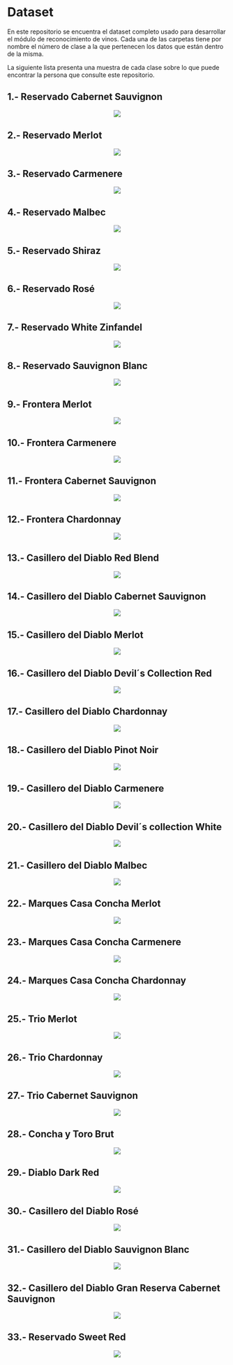 # Dataset

En este repositorio se encuentra el dataset completo usado para desarrollar el módulo de reconocimiento de vinos. Cada una de las carpetas tiene por nombre el número de clase a la que pertenecen los datos que están dentro de la misma. 

La siguiente lista presenta una muestra de cada clase sobre lo que puede encontrar la persona que consulte este repositorio.


## 1.- Reservado Cabernet Sauvignon

<p align="center"> 
<img src="https://github.com/Cris1997/Dataset/blob/master/1/10.JPG">
</p>

## 2.- Reservado Merlot

<p align="center"> 
<img src="https://github.com/Cris1997/Dataset/blob/master/2/2001.JPG">
</p>


## 3.- Reservado Carmenere
<p align="center"> 
<img src="https://github.com/Cris1997/Dataset/blob/master/3/3_100.JPG">
</p>


## 4.- Reservado Malbec
<p align="center"> 
<img src="https://github.com/Cris1997/Dataset/blob/master/4/4006.JPG">
</p>

## 5.- Reservado Shiraz
<p align="center"> 
<img src="https://github.com/Cris1997/Dataset/blob/master/5/5042.JPG">
</p>


## 6.- Reservado Rosé
<p align="center"> 
<img src="https://github.com/Cris1997/Dataset/blob/master/6/6011.JPG">
</p>


## 7.- Reservado White Zinfandel
<p align="center"> 
<img src="https://github.com/Cris1997/Dataset/blob/master/7/7001.JPG">
</p>


## 8.- Reservado Sauvignon Blanc
<p align="center"> 
<img src="https://github.com/Cris1997/Dataset/blob/master/8/8001.JPG">
</p>

## 9.- Frontera Merlot
<p align="center"> 
<img src="https://github.com/Cris1997/Dataset/blob/master/9/9026.JPG">
</p>


## 10.- Frontera Carmenere
<p align="center"> 
<img src="https://github.com/Cris1997/Dataset/blob/master/10/10_118.JPG">
</p>


## 11.- Frontera Cabernet Sauvignon
<p align="center"> 
<img src="https://github.com/Cris1997/Dataset/blob/master/11/11004.JPG">
</p>


## 12.- Frontera Chardonnay
<p align="center"> 
<img src="https://github.com/Cris1997/Dataset/blob/master/12/12001.JPG">
</p>


## 13.- Casillero del Diablo Red Blend
<p align="center"> 
<img src="https://github.com/Cris1997/Dataset/blob/master/13/13005.JPG">
</p>


## 14.- Casillero del Diablo Cabernet Sauvignon
<p align="center"> 
<img src="https://github.com/Cris1997/Dataset/blob/master/14/14030.JPG">
</p>

## 15.- Casillero del Diablo Merlot
<p align="center"> 
<img src="https://github.com/Cris1997/Dataset/blob/master/15/15184.JPG">
</p>

## 16.- Casillero del Diablo Devil´s Collection Red
<p align="center"> 
<img src="https://github.com/Cris1997/Dataset/blob/master/16/16012.JPG">
</p>

## 17.- Casillero del Diablo Chardonnay
<p align="center"> 
<img src="https://github.com/Cris1997/Dataset/blob/master/17/17061.JPG">
</p>

## 18.- Casillero del Diablo Pinot Noir
<p align="center"> 
<img src="https://github.com/Cris1997/Dataset/blob/master/18/18005.JPG">
</p>

## 19.- Casillero del Diablo Carmenere
<p align="center"> 
<img src="https://github.com/Cris1997/Dataset/blob/master/19/19014.JPG">
</p>

## 20.- Casillero del Diablo Devil´s collection White
<p align="center"> 
<img src="https://github.com/Cris1997/Dataset/blob/master/20/20001.JPG">
</p>

## 21.- Casillero del Diablo Malbec
<p align="center"> 
<img src="https://github.com/Cris1997/Dataset/blob/master/21/21001.JPG">
</p>

## 22.- Marques Casa Concha Merlot
<p align="center"> 
<img src="https://github.com/Cris1997/Dataset/blob/master/22/22003.JPG">
</p>

## 23.- Marques Casa Concha Carmenere
<p align="center"> 
<img src="https://github.com/Cris1997/Dataset/blob/master/23/23_120.JPG">
</p>

## 24.- Marques Casa Concha Chardonnay
<p align="center"> 
<img src="https://github.com/Cris1997/Dataset/blob/master/24/24040.JPG">
</p>

## 25.- Trio Merlot
<p align="center"> 
<img src="https://github.com/Cris1997/Dataset/blob/master/25/25001.JPG">
</p>

## 26.- Trio Chardonnay
<p align="center"> 
<img src="https://github.com/Cris1997/Dataset/blob/master/26/26003.JPG">
</p>

## 27.- Trio Cabernet Sauvignon
<p align="center"> 
<img src="https://github.com/Cris1997/Dataset/blob/master/27/27001.JPG">
</p>

## 28.- Concha y Toro Brut
<p align="center"> 
<img src="https://github.com/Cris1997/Dataset/blob/master/28/28013.JPG">
</p>


## 29.- Diablo Dark Red
<p align="center"> 
<img src="https://github.com/Cris1997/Dataset/blob/master/29/29021.JPG">
</p>


## 30.- Casillero del Diablo Rosé
<p align="center"> 
<img src="https://github.com/Cris1997/Dataset/blob/master/30/30001.JPG">
</p>


## 31.- Casillero del Diablo Sauvignon Blanc
<p align="center"> 
<img src="https://github.com/Cris1997/Dataset/blob/master/31/31001.JPG">
</p>

## 32.- Casillero del Diablo Gran Reserva Cabernet Sauvignon
<p align="center"> 
<img src="https://github.com/Cris1997/Dataset/blob/master/32/32009.JPG">
</p>

## 33.- Reservado Sweet Red
<p align="center"> 
<img src="https://github.com/Cris1997/Dataset/blob/master/33/33003.JPG">
</p>






